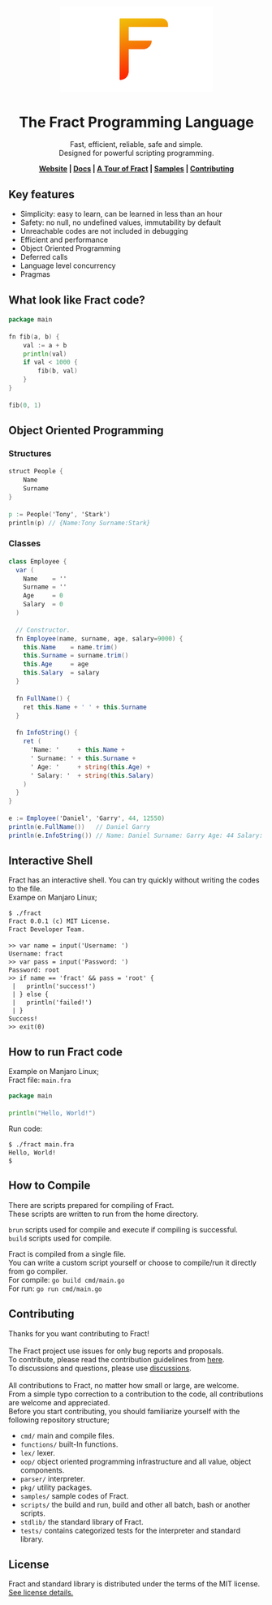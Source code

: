 <div align="center">
<p>
    <img width="300" src="https://raw.githubusercontent.com/fract-lang/resources/main/logo/fract.svg?sanitize=true">
</p>
<h1>The Fract Programming Language</h1>
Fast, efficient, reliable, safe and simple. <br>
Designed for powerful scripting programming.
    
<strong>

[Website](https://fract-lang.github.io/website/) |
[Docs](https://fract-lang.github.io/website/pages/docs/docs.html) |
[A Tour of Fract](https://fract-lang.github.io/website/pages/tour.html) |
[Samples](https://fract-lang.github.io/website/pages/samples.html) |
[Contributing](#contributing)
</strong>
</div>

## Key features
+ Simplicity: easy to learn, can be learned in less than an hour
+ Safety: no null, no undefined values, immutability by default
+ Unreachable codes are not included in debugging
+ Efficient and performance
+ Object Oriented Programming
+ Deferred calls
+ Language level concurrency
+ Pragmas

## What look like Fract code?
```go
package main

fn fib(a, b) {
    val := a + b
    println(val)
    if val < 1000 {
        fib(b, val)
    }
}

fib(0, 1)
```

## Object Oriented Programming
### Structures
```v
struct People {
    Name
    Surname
}

p := People('Tony', 'Stark')
println(p) // {Name:Tony Surname:Stark}
```
### Classes
```csharp
class Employee {
  var (
    Name    = ''
    Surname = ''
    Age     = 0
    Salary  = 0
  )

  // Constructor.
  fn Employee(name, surname, age, salary=9000) {
    this.Name    = name.trim()
    this.Surname = surname.trim()
    this.Age     = age
    this.Salary  = salary
  }

  fn FullName() {
    ret this.Name + ' ' + this.Surname
  }

  fn InfoString() {
    ret (
      'Name: '     + this.Name +
      ' Surname: ' + this.Surname +
      ' Age: '     + string(this.Age) +
      ' Salary: '  + string(this.Salary)
    )
  }
}

e := Employee('Daniel', 'Garry', 44, 12550)
println(e.FullName())   // Daniel Garry
println(e.InfoString()) // Name: Daniel Surname: Garry Age: 44 Salary: 12550
```

## Interactive Shell
Fract has an interactive shell. You can try quickly without writing the codes to the file. <br>
Exampe on Manjaro Linux;
```shell
$ ./fract
Fract 0.0.1 (c) MIT License.
Fract Developer Team.

>> var name = input('Username: ')
Username: fract
>> var pass = input('Password: ')
Password: root
>> if name == 'fract' && pass = 'root' {
 |   println('success!')
 | } else {
 |   println('failed!')
 | }
Success!
>> exit(0)
```

## How to run Fract code
Example on Manjaro Linux; <br>
Fract file: ``main.fra``
```go
package main

println("Hello, World!")
```
Run code:
```
$ ./fract main.fra
Hello, World!
$ 
```

## How to Compile
There are scripts prepared for compiling of Fract. <br>
These scripts are written to run from the home directory. <br>

``brun`` scripts used for compile and execute if compiling is successful. <br>
`build` scripts used for compile. <br>

Fract is compiled from a single file. <br>
You can write a custom script yourself or choose to compile/run it directly from go compiler. <br>
For compile: ``go build cmd/main.go`` <br>
For run: ``go run cmd/main.go``

<h2 id="contributing">Contributing</h2>
Thanks for you want contributing to Fract!
<br><br>
The Fract project use issues for only bug reports and proposals. <br>
To contribute, please read the contribution guidelines from <a href="https://fract-lang.github.io/website/pages/contributor_guide.html">here</a>. <br>
To discussions and questions, please use <a href="https://github.com/fract-lang/fract/discussions">discussions</a>.
<br><br>
All contributions to Fract, no matter how small or large, are welcome. <br>
From a simple typo correction to a contribution to the code, all contributions are welcome and appreciated. <br>
Before you start contributing, you should familiarize yourself with the following repository structure; <br>

+ ``cmd/`` main and compile files.
+ ``functions/`` built-In functions.
+ ``lex/`` lexer.
+ ``oop/`` object oriented programming infrastructure and all value, object components.
+ ``parser/`` interpreter.
+ ``pkg/`` utility packages.
+ ``samples/`` sample codes of Fract.
+ ``scripts/`` the build and run, build and other all batch, bash or another scripts.
+ ``stdlib/`` the standard library of Fract.
+ ``tests/`` contains categorized tests for the interpreter and standard library.

## License
Fract and standard library is distributed under the terms of the MIT license. <br>
[See license details.](https://fract-lang.github.io/website/pages/license.html)
